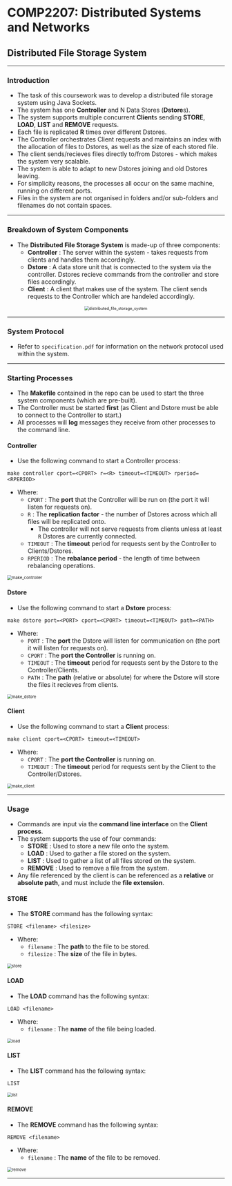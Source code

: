 # COMP2207: Distributed Systems and Networks

## Distributed File Storage System

---

### Introduction

- The task of this coursework was to develop a distributed file storage system using Java Sockets.
- The system has one **Controller** and N Data Stores (**Dstore**s).
- The system supports multiple concurrent **Client**s sending **STORE**, **LOAD**, **LIST** and **REMOVE** requests. 
- Each file is replicated **R** times over different Dstores. 
- The Controller orchestrates Client requests and maintains an index with the allocation of files to Dstores, as well as the size of each stored file. 
- The client sends/recieves files directly to/from Dstores - which makes the system very scalable.
- The system is able to adapt to new Dstores joining and old Dstores leaving.
- For simplicity reasons, the processes all occur on the same machine, running on different ports.
- Files in the system are not organised in folders and/or sub-folders and filenames do not contain spaces.

---

### Breakdown of System Components

- The **Distributed File Storage System** is made-up of three components:
  - **Controller** : The server within the system - takes requests from clients and handles them accordingly.
  - **Dstore** : A data store unit that is connected to the system via the controller. Dstores recieve commands from the controller and store files accordingly.
  - **Client** : A client that makes use of the system. The client sends requests to the Controller which are handeled accordingly.

<p align="center"><img src="images/distributed_file_storage_system.png" alt="distributed_file_storage_system" style="zoom:65%;"/></p> 

---

### System Protocol

- Refer to `specification.pdf` for information on the network protocol used within the system.

---

### Starting Processes

- The **Makefile** contained in the repo can be used to start the three system components (which are pre-built).
- The Controller must be started **first** (as Client and Dstore must be able to connect to the Controller to start.)
- All processes will **log** messages they receive from other processes to the command line.

#### Controller

- Use the following command to start a Controller process:

``` assembly
make controller cport=<CPORT> r=<R> timeout=<TIMEOUT> rperiod=<RPERIOD>
```

- Where:
  - `CPORT` : The **port** that the Controller will be run on (the port it will listen for requests on).
  - `R` : The **replication factor** - the number of Dstores across which all files will be replicated onto.
    - The controller will not serve requests from clients unless at least `R` Dstores are currently connected.
  - `TIMEOUT` : The **timeout** period for requests sent by the Controller to Clients/Dstores.
  - `RPERIOD` : The **rebalance period** - the length of time between rebalancing operations.

<img src="images/make_controller.png" alt="make_controller" style="zoom:67%;" />

#### Dstore

- Use the following command to start a **Dstore** process:

```assembly
make dstore port=<PORT> cport=<CPORT> timeout=<TIMEOUT> path=<PATH>
```

- Where:
  - `PORT` : The **port** the Dstore will listen for communication on (the port it will listen for requests on).
  - `CPORT` : The **port the Controller** is running on.
  - `TIMEOUT` : The **timeout** period for requests sent by the Dstore to the Controller/Clients.
  - `PATH` : The **path** (relative or absolute) for where the Dstore will store the files it recieves from clients.

<img src="images/make_dstore.png" alt="make_dstore" style="zoom:67%;" />

#### Client

- Use the following command to start a **Client** process:

```assembly
make client cport=<CPORT> timeout=<TIMEOUT>
```

- Where:
  - `CPORT` : The **port the Controller** is running on.
  - `TIMEOUT` : The **timeout** period for requests sent by the Client to the Controller/Dstores.

<img src="images/make_client.png" alt="make_client" style="zoom:67%;" />

---

### Usage

- Commands are input via the **command line interface** on the **Client process**.
- The system supports the use of four commands:
  - **STORE** : Used to store a new file onto the system.
  - **LOAD** : Used to gather a file stored on the system.
  - **LIST** : Used to gather a list of all files stored on the system.
  - **REMOVE** : Used to remove a file from the system.
- Any file referenced by the client is can be referenced as a **relative** or **absolute path**, and must include the **file extension**.

#### STORE

- The **STORE** command has the following syntax:

```assembly
STORE <filename> <filesize>
```

- Where:
  - `filename` : The **path** to the file to be stored.
  - `filesize` : The **size** of the file in bytes.

<img src="images/store.png" alt="store" style="zoom:67%;" />

#### LOAD

- The **LOAD** command has the following syntax:

```assembly
LOAD <filename>
```

- Where:
  - `filename` : The **name** of the file being loaded.

<img src="images/load.png" alt="load" style="zoom:67%;" />

#### LIST

- The **LIST** command has the following syntax:

```assembly
LIST
```

<img src="images/list.png" alt="list" style="zoom:67%;" />

#### REMOVE

- The **REMOVE** command has the following syntax:

```assembly
REMOVE <filename>
```

- Where:
  - `filename` : The **name** of the file to be removed.

<img src="images/remove.png" alt="remove" style="zoom:67%;" />

---



